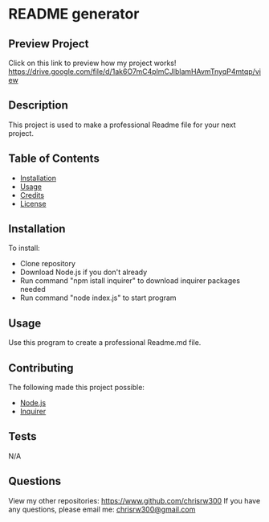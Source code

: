 # README generator
## Preview Project
Click on this link to preview how my project works!
https://drive.google.com/file/d/1ak6O7mC4plmCJlblamHAvmTnyqP4mtqp/view
## Description
This project is used to make a professional Readme file for your next project.
## Table of Contents
* [Installation](#installation)
* [Usage](#usage)
* [Credits](#credits)
* [License](#license)
## Installation
To install:
* Clone repository
* Download Node.js if you don't already
* Run command "npm istall inquirer" to download inquirer packages needed
* Run command "node index.js" to start program
## Usage
Use this program to create a professional Readme.md file.
## Contributing
The following made this project possible:
* [Node.js](https://nodejs.org/en/)
* [Inquirer](https://www.npmjs.com/package/inquirer)
## Tests
N/A
## Questions
View my other repositories: https://www.github.com/chrisrw300
If you have any questions, please email me: chrisrw300@gmail.com
    
